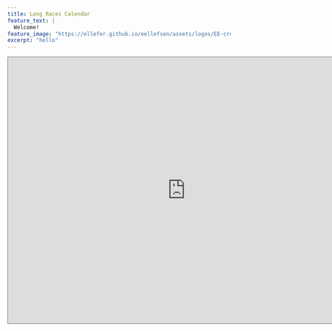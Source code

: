 ```yaml
---
title: Long Races Calendar
feature_text: |
  Welcome!
feature_image: "https://ellefer.github.io/eellefsen/assets/logos/EE-crop.jpeg"
excerpt: "hello"
---
```


<iframe src="https://calendar.google.com/calendar/embed?height=600&wkst=1&ctz=America%2FChicago&showPrint=0&src=ZjliMjhkZjZmNzY4NjQ0ZDA5YjllYzgwNDZiNmYyNTAwNGE0ZTA3ZWI5N2M5ZGZjZDBmY2ExNDRkZTlkNzVhMkBncm91cC5jYWxlbmRhci5nb29nbGUuY29t&color=%23e67c73" style="border:solid 1px #777" width="800" height="600" frameborder="0" scrolling="no"></iframe>
